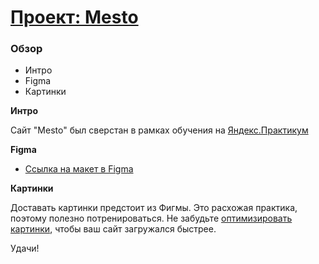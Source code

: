 # [Проект: Mesto](https://vaneksamoylov.github.io/mesto/)

### Обзор
* Интро
* Figma
* Картинки

**Интро**

Сайт "Mesto" был сверстан в рамках обучения на [Яндекс.Практикум](https://practicum.yandex.ru/web/)

**Figma**

* [Ссылка на макет в Figma](https://www.figma.com/file/2cn9N9jSkmxD84oJik7xL7/JavaScript.-Sprint-4?node-id=0%3A1)

**Картинки**

Доставать картинки предстоит из Фигмы. Это расхожая практика, поэтому полезно потренироваться.
Не забудьте [оптимизировать картинки](https://tinypng.com/), чтобы ваш сайт загружался быстрее.

Удачи!
